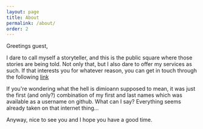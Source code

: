 ```yaml
---
layout: page
title: About
permalink: /about/
order: 2
---
```


Greetings guest,

I dare to call myself a storyteller, and this is the public square where those stories are being told. Not only that, but I also dare to offer my services as such. If that interests you for whatever reason, you can get in touch through the following [link](https://www.fiverr.com/dimioann/write-a-short-story-of-any-genre)

If you're wondering what the hell is dimioann supposed to mean, it was just the first (and only?) combination of my first and last names which was available as a username on github. What can I say? Everything seems already taken on that internet thing...

Anyway, nice to see you and I hope you have a good time.
